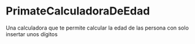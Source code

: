 # PrimateCalculadoraDeEdad
Una calculadora que te permite calcular la edad de las persona con solo insertar unos dígitos

